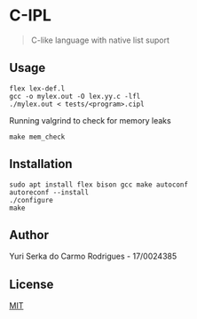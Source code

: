 # C-IPL

> C-like language with native list suport

## Usage

```shell
flex lex-def.l
gcc -o mylex.out -O lex.yy.c -lfl
./mylex.out < tests/<program>.cipl
```

Running valgrind to check for memory leaks

```shell
make mem_check
```

## Installation

```shell
sudo apt install flex bison gcc make autoconf
autoreconf --install
./configure
make
```

## Author

Yuri Serka do Carmo Rodrigues - 17/0024385

## License

[MIT](./LICENSE)
